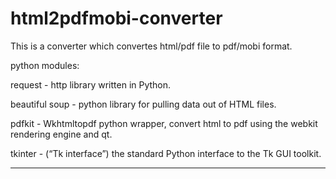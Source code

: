 # html2pdfmobi-converter
This is a converter which convertes html/pdf file to pdf/mobi format. 

python modules:

request - http library written in Python.

beautiful soup - python library for pulling data out of HTML files.

pdfkit - Wkhtmltopdf python wrapper, convert html to pdf using the webkit rendering engine and qt.

tkinter - (“Tk interface”) the standard Python interface to the Tk GUI toolkit.

-----------------------------------------------------------------------------------------------------------
